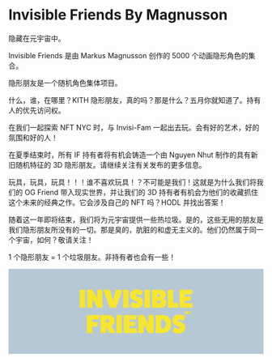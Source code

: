 # Invisible Friends By Magnusson

隐藏在元宇宙中。

Invisible Friends 是由 Markus Magnusson 创作的 5000 个动画隐形角色的集合。

隐形朋友是一个随机角色集体项目。

什么，谁，在哪里？KITH 隐形朋友，真的吗？那是什么？五月你就知道了。持有人的优先访问权。

在我们一起探索 NFT NYC 时，与 Invisi-Fam 一起出去玩。会有好的艺术，好的氛围和好的人！

在夏季结束时，所有 IF 持有者将有机会铸造一个由 Nguyen Nhut 制作的具有新旧随机特征的 3D 隐形朋友。请继续关注有关发布的更多信息。

玩具，玩具，玩具！！！谁不喜欢玩具！？不可能是我们！这就是为什么我们将我们的 OG Friend 带入现实世界，并让我们的 3D 持有者有机会为他们的收藏抓住这个未来的经典之作。它会涉及自己的 NFT 吗？HODL 并找出答案！

随着这一年即将结束，我们将为元宇宙提供一些热垃圾。是的，这些无用的朋友是我们隐形朋友所没有的一切。那是臭的，肮脏的和虚无主义的。他们仍然属于同一个宇宙，如何？敬请关注！

1 个隐形朋友 = 1 个垃圾朋友。非持有者也会有一些！

![nft](1500x500.png)
